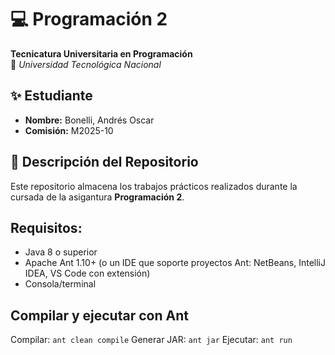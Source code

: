 # 💻 Programación 2  
**Tecnicatura Universitaria en Programación**  
📍 *Universidad Tecnológica Nacional*  

## ✨ Estudiante  
- **Nombre:** Bonelli, Andrés Oscar 
- **Comisión:** M2025-10

## 📂 Descripción del Repositorio  
Este repositorio almacena los trabajos prácticos realizados durante la cursada de la asigantura **Programación 2**.  

## Requisitos:
- Java 8 o superior
- Apache Ant 1.10+ (o un IDE que soporte proyectos Ant: NetBeans, IntelliJ IDEA, VS Code con extensión)
- Consola/terminal

 ## Compilar y ejecutar con Ant
Compilar:
```ant clean compile```
Generar JAR:
```ant jar```
Ejecutar:
```ant run```
   
